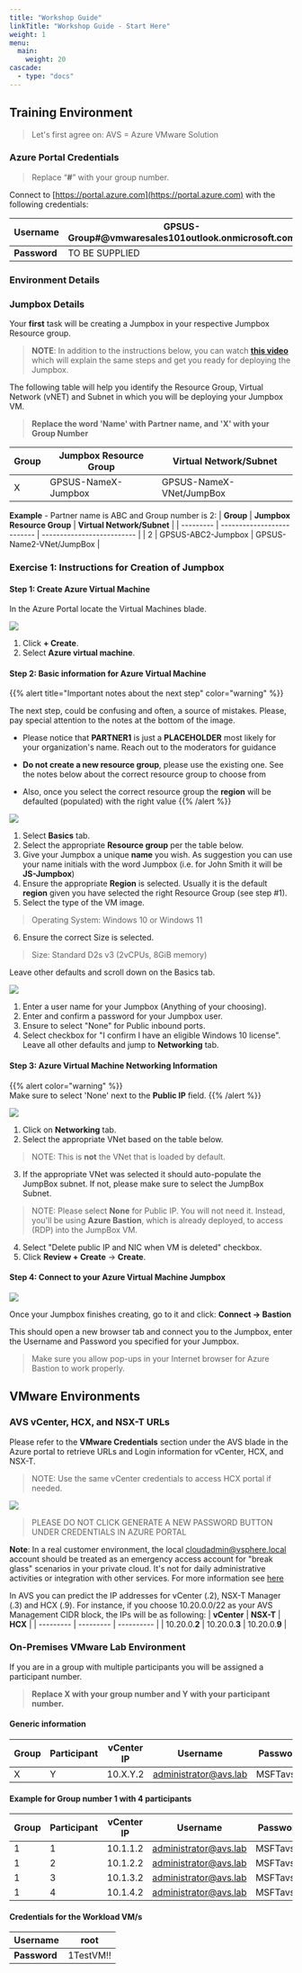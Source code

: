 ```yaml
---
title: "Workshop Guide"
linkTitle: "Workshop Guide - Start Here"
weight: 1
menu:
  main:
    weight: 20
cascade:
  - type: "docs"
---
```


## **Training Environment**

> Let's first agree on: AVS = Azure VMware Solution

### **Azure Portal Credentials**

> Replace “**\#**” with your group number.

Connect to [https://portal.azure.com](https://portal.azure.com) with the
following credentials:

| **Username** | GPSUS-Group#@vmwaresales101outlook.onmicrosoft.com |
| ------------ | ------------------------------------------------- |
| **Password** | TO BE SUPPLIED                                    |

### **Environment Details**

### **Jumpbox Details**

Your **first** task will be creating a Jumpbox in your respective Jumpbox
Resource group.

> **NOTE**: In addition to the instructions below, you can watch **[this video](https://youtu.be/LABTkfJZmPc)** which will explain the same steps and get you ready for deploying the Jumpbox.

The following table will help you identify the Resource Group, Virtual Network (vNET) and Subnet in which you will be deploying your Jumpbox VM.
> **Replace the word 'Name' with Partner name, and 'X' with your Group Number**

| **Group** | **Jumpbox Resource Group** | **Virtual Network/Subnet** |
| --------- | -------------------------- | -------------------------- |
| X         | GPSUS-NameX-Jumpbox        | GPSUS-NameX-VNet/JumpBox   |

**Example** -  Partner name is ABC and Group number is 2:
| **Group** | **Jumpbox Resource Group** | **Virtual Network/Subnet** |
| --------- | -------------------------- | -------------------------- |
| 2         | GPSUS-ABC2-Jumpbox        | GPSUS-Name2-VNet/JumpBox   |

### **Exercise 1: Instructions for Creation of Jumpbox**

#### Step 1: Create Azure Virtual Machine

In the Azure Portal locate the Virtual Machines blade.

![](MainPic1.png)

1. Click **+ Create**.
2. Select **Azure virtual machine**.

#### Step 2: Basic information for Azure Virtual Machine

{{% alert title="Important notes about the next step" color="warning" %}}  

The next step, could be confusing and often, a source of mistakes. Please, pay special attention to the notes at the bottom of the image.

- Please notice that **PARTNER1** is just a **PLACEHOLDER** most likely for your organization's name. Reach out to the moderators for guidance 
  
- **Do not create a new resource group**, please use the existing one. See the notes below about the correct resource group to choose from
  
- Also, once you select the correct resource group the **region** will be defaulted (populated) with the right value
{{% /alert %}}

![](MainPic2.png)

1. Select **Basics** tab.
2. Select the appropriate **Resource group** per the table below.
3. Give your Jumpbox a unique **name** you wish. As suggestion you can use your name initials with the word Jumpbox (i.e. for John Smith it will be **JS-Jumpbox**)
4. Ensure the appropriate **Region** is selected. Usually it is the default **region** given you have selected the right Resource Group (see step #1).
5. Select the type of the VM image.
> Operating System: Windows 10 or Windows 11
6. Ensure the correct Size is selected.
> Size: Standard D2s v3 (2vCPUs, 8GiB memory)

Leave other defaults and scroll down on the Basics tab.

![](MainPic3.png)
1. Enter a user name for your Jumpbox (Anything of your choosing).
2. Enter and confirm a password for your Jumpbox user.
3. Ensure to select "None" for Public inbound ports.
4. Select checkbox for "I confirm I have an eligible Windows 10 license".
Leave all other defaults and jump to **Networking** tab.

#### Step 3: Azure Virtual Machine Networking Information

{{% alert color="warning" %}}  
Make sure to select 'None' next to the **Public IP** field.
{{% /alert %}}

![](MainPic4.png)

1. Click on **Networking** tab.
2. Select the appropriate VNet based on the table below.
> NOTE: This is **not** the VNet that is loaded by default.
3. If the appropriate VNet was selected it should auto-populate the JumpBox subnet. If not, please make sure to select the JumpBox Subnet.
> NOTE: Please select **None** for Public IP. You will not need it. Instead, you'll be using **Azure Bastion**, which is already deployed, to access (RDP) into the JumpBox VM.
4. Select "Delete public IP and NIC when VM is deleted" checkbox.
5. Click **Review + Create** -> **Create**.


#### Step 4: Connect to your Azure Virtual Machine Jumpbox

![](MainPic5.png)

Once your Jumpbox finishes creating, go to it and click: **Connect &#8594; Bastion**

This should open a new browser tab and connect you to the Jumpbox, enter the Username and Password you specified for your Jumpbox.

> Make sure you allow pop-ups in your Internet browser for Azure Bastion to work properly.

## **VMware Environments**

### **AVS vCenter, HCX, and NSX-T URLs**

Please refer to the **VMware Credentials** section under the AVS blade in the Azure portal to retrieve URLs and Login information for vCenter, HCX, and NSX-T.

> NOTE: Use the same vCenter credentials to access HCX portal if needed.

![](MainPic6.png)

> PLEASE DO NOT CLICK GENERATE A NEW PASSWORD BUTTON UNDER CREDENTIALS IN AZURE PORTAL

**Note**: In a real customer environment, the local
[cloudadmin@vsphere.local](mailto:cloudadmin@vsphere.local) account should be
treated as an emergency access account for "break glass" scenarios in your
private cloud. It's not for daily administrative activities or integration with
other services. For more information see
[here](https://docs.microsoft.com/en-us/azure/azure-vmware/concepts-identity)

In AVS you can predict the IP addresses for vCenter (.2), NSX-T Manager (.3)
 and HCX (.9). For instance, if you choose 10.20.0.0/22 as your AVS Management CIDR block, the IPs will be as following:
| **vCenter** | **NSX-T** | **HCX** |
| --------- | --------- | ---------- |
| 10.20.0.**2**  | 10.20.0.**3** | 10.20.0.**9**  |

### **On-Premises VMware Lab Environment**

If you are in a group with multiple participants you will be assigned a participant number.

> **Replace X with your group number and Y with your participant number.**

#### Generic information

| **Group** | **Participant** | **vCenter IP** | **Username**                | **Password** | **Web workload IP** | **App Workload IP** |
| --------- | --------------- | -------------- | --------------------------- | ------------ | ------------------- | ------------------- |
| X         | Y               | 10.X.Y.2       | administrator@avs.lab | MSFTavs1! | 10.X.1Y.1/25        | 10.X.1Y.129/25      |

#### Example for Group number **1** with **4** participants

| **Group** | **Participant** | **vCenter IP** | **Username**                | **Password** | **Web workload IP** | **App Workload IP** |
| --------- | --------------- | -------------- | --------------------------- | ------------ | ------------------- | ------------------- |
| 1         | 1               | 10.1.1.2       | administrator@avs.lab | MSFTavs1! | 10.1.11.1/25        | 10.1.11.129/25      |
| 1         | 2               | 10.1.2.2       | administrator@avs.lab | MSFTavs1! | 10.1.12.1/25        | 10.1.12.129/25      |
| 1         | 3               | 10.1.3.2       | administrator@avs.lab | MSFTavs1! | 10.1.13.1/25        | 10.1.13.129/25      |
| 1         | 4               | 10.1.4.2       | administrator@avs.lab | MSFTavs1! | 10.1.14.1/25        | 10.1.14.129/25      |

#### Credentials for the Workload VM/s
| **Username** | root      |
|----------|-----------|
| **Password** | 1TestVM!! |